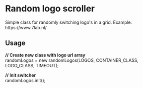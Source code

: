 # Random logo scroller
<p>Simple class for randomly switching logo's in a grid. Example: https://www.7lab.nl/ </p>

<h2>Usage</h2>
<p><strong>// Create new class with logo url array</strong><br/>
randomLogos = new randomLogos(LOGOS, CONTAINER_CLASS, LOGO_CLASS, TIMEOUT);</p>
		
<p><strong>// Init switcher</strong><br/>
randomLogos.init();</p>
